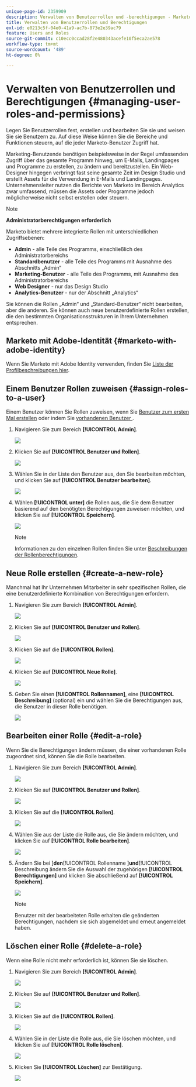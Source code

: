 ```yaml
---
unique-page-id: 2359909
description: Verwalten von Benutzerrollen und -berechtigungen - Marketo-Dokumente - Produktdokumentation
title: Verwalten von Benutzerrollen und Berechtigungen
exl-id: e0213c5f-04e0-41a9-ac7b-873e2e39ac79
feature: Users and Roles
source-git-commit: c10ecc0ccad28f2e480343acefe10f5eca2ae578
workflow-type: tm+mt
source-wordcount: '489'
ht-degree: 0%

---
```


# Verwalten von Benutzerrollen und Berechtigungen {#managing-user-roles-and-permissions}

Legen Sie Benutzerrollen fest, erstellen und bearbeiten Sie sie und weisen Sie sie Benutzern zu. Auf diese Weise können Sie die Bereiche und Funktionen steuern, auf die jeder Marketo-Benutzer Zugriff hat.

Marketing-Benutzende benötigen beispielsweise in der Regel umfassenden Zugriff über das gesamte Programm hinweg, um E-Mails, Landingpages und Programme zu erstellen, zu ändern und bereitzustellen. Ein Web-Designer hingegen verbringt fast seine gesamte Zeit im Design Studio und erstellt Assets für die Verwendung in E-Mails und Landingpages. Unternehmensleiter nutzen die Berichte von Marketo im Bereich Analytics zwar umfassend, müssen die Assets oder Programme jedoch möglicherweise nicht selbst erstellen oder steuern.

>[!NOTE]
>
>**Administratorberechtigungen erforderlich**

Marketo bietet mehrere integrierte Rollen mit unterschiedlichen Zugriffsebenen:

* **Admin** - alle Teile des Programms, einschließlich des Administratorbereichs
* **Standardbenutzer** - alle Teile des Programms mit Ausnahme des Abschnitts „Admin“
* **Marketing-Benutzer** - alle Teile des Programms, mit Ausnahme des Administratorbereichs
* **Web Designer** - nur das Design Studio
* **Analytics-Benutzer** - nur der Abschnitt „Analytics“

Sie können die Rollen „Admin“ und „Standard-Benutzer“ nicht bearbeiten, aber die anderen. Sie können auch neue benutzerdefinierte Rollen erstellen, die den bestimmten Organisationsstrukturen in Ihrem Unternehmen entsprechen.

## Marketo mit Adobe-Identität {#marketo-with-adobe-identity}

Wenn Sie Marketo mit Adobe Identity verwenden, finden Sie [ Liste der Profilbeschreibungen hier](/help/marketo/product-docs/administration/marketo-with-adobe-identity/adobe-identity-management-overview.md#profile-levels).

## Einem Benutzer Rollen zuweisen {#assign-roles-to-a-user}

Einem Benutzer können Sie Rollen zuweisen, wenn Sie [Benutzer zum ersten Mal erstellen](/help/marketo/product-docs/administration/users-and-roles/create-delete-edit-and-change-a-user-role.md) oder indem Sie [ vorhandenen Benutzer ](/help/marketo/product-docs/administration/users-and-roles/managing-marketo-users.md).

1. Navigieren Sie zum Bereich **[!UICONTROL Admin]**.

   ![](assets/managing-user-roles-and-permissions-1.png)

1. Klicken Sie auf **[!UICONTROL Benutzer und Rollen]**.

   ![](assets/managing-user-roles-and-permissions-2.png)

1. Wählen Sie in der Liste den Benutzer aus, den Sie bearbeiten möchten, und klicken Sie auf **[!UICONTROL Benutzer bearbeiten]**.

   ![](assets/managing-user-roles-and-permissions-3.png)

1. Wählen **[!UICONTROL unter]** die Rollen aus, die Sie dem Benutzer basierend auf den benötigten Berechtigungen zuweisen möchten, und klicken Sie auf **[!UICONTROL Speichern]**.

   ![](assets/managing-user-roles-and-permissions-4.png)

   >[!NOTE]
   >
   >Informationen zu den einzelnen Rollen finden Sie unter [Beschreibungen der Rollenberechtigungen](/help/marketo/product-docs/administration/users-and-roles/descriptions-of-role-permissions.md).

## Neue Rolle erstellen {#create-a-new-role}

Manchmal hat Ihr Unternehmen Mitarbeiter in sehr spezifischen Rollen, die eine benutzerdefinierte Kombination von Berechtigungen erfordern.

1. Navigieren Sie zum Bereich **[!UICONTROL Admin]**.

   ![](assets/managing-user-roles-and-permissions-5.png)

1. Klicken Sie auf **[!UICONTROL Benutzer und Rollen]**.

   ![](assets/managing-user-roles-and-permissions-6.png)

1. Klicken Sie auf die **[!UICONTROL Rollen]**.

   ![](assets/managing-user-roles-and-permissions-7.png)

1. Klicken Sie auf **[!UICONTROL Neue Rolle]**.

   ![](assets/managing-user-roles-and-permissions-8.png)

1. Geben Sie einen **[!UICONTROL Rollennamen]**, eine **[!UICONTROL Beschreibung]** (optional) ein und wählen Sie die Berechtigungen aus, die Benutzer in dieser Rolle benötigen.

   ![](assets/managing-user-roles-and-permissions-9.png)

## Bearbeiten einer Rolle {#edit-a-role}

Wenn Sie die Berechtigungen ändern müssen, die einer vorhandenen Rolle zugeordnet sind, können Sie die Rolle bearbeiten.

1. Navigieren Sie zum Bereich **[!UICONTROL Admin]**.

   ![](assets/managing-user-roles-and-permissions-10.png)

1. Klicken Sie auf **[!UICONTROL Benutzer und Rollen]**.

   ![](assets/managing-user-roles-and-permissions-11.png)

1. Klicken Sie auf die **[!UICONTROL Rollen]**.

   ![](assets/managing-user-roles-and-permissions-12.png)

1. Wählen Sie aus der Liste die Rolle aus, die Sie ändern möchten, und klicken Sie auf **[!UICONTROL Rolle bearbeiten]**.

   ![](assets/managing-user-roles-and-permissions-13.png)

1. Ändern Sie bei ]**den**[!UICONTROL  Rollenname ]**und**[!UICONTROL  Beschreibung ändern Sie die Auswahl der zugehörigen **[!UICONTROL Berechtigungen]** und klicken Sie abschließend auf **[!UICONTROL Speichern]**.

   ![](assets/managing-user-roles-and-permissions-14.png)

   >[!NOTE]
   >
   >Benutzer mit der bearbeiteten Rolle erhalten die geänderten Berechtigungen, nachdem sie sich abgemeldet und erneut angemeldet haben.

## Löschen einer Rolle {#delete-a-role}

Wenn eine Rolle nicht mehr erforderlich ist, können Sie sie löschen.

1. Navigieren Sie zum Bereich **[!UICONTROL Admin]**.

   ![](assets/managing-user-roles-and-permissions-15.png)

1. Klicken Sie auf **[!UICONTROL Benutzer und Rollen]**.

   ![](assets/managing-user-roles-and-permissions-16.png)

1. Klicken Sie auf die **[!UICONTROL Rollen]**.

   ![](assets/managing-user-roles-and-permissions-17.png)

1. Wählen Sie in der Liste die Rolle aus, die Sie löschen möchten, und klicken Sie auf **[!UICONTROL Rolle löschen]**.

   ![](assets/managing-user-roles-and-permissions-18.png)

1. Klicken Sie **[!UICONTROL Löschen]** zur Bestätigung.

   ![](assets/managing-user-roles-and-permissions-19.png)
